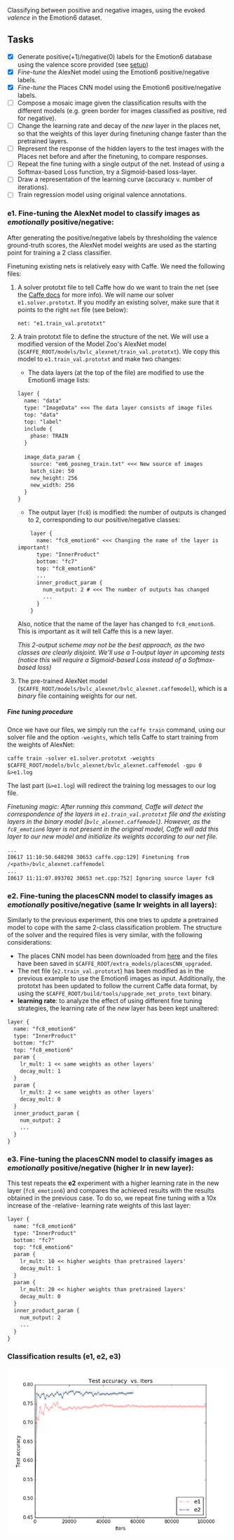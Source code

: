 

Classifying between positive and negative images, using the evoked *valence* in the Emotion6 dataset.  

## Tasks

- [x] Generate positive(+1)/negative(0) labels for the Emotion6 database using the valence score provided (see [setup]())
- [x] _Fine-tune_ the AlexNet model using the Emotion6 positive/negative labels.
- [x] _Fine-tune_ the Places CNN model using the Emotion6 positive/negative labels.
- [ ] Compose a mosaic image given the classification results with the different models (e.g. green border for images classified as positive, red for negative).
- [ ] Change the learning rate and decay of the _new_ layer in the places net, so that the weights of this layer during finetuning change faster than the pretrained layers.
- [ ] Represent the response of the hidden layers to the test images with the Places net before and after the finetuning, to compare responses.
- [ ] Repeat the fine tuning with a single output of the net. Instead of using a Softmax-based Loss function, try a Sigmoid-based loss-layer.
- [ ] Draw a representation of the learning curve (accuracy v. number of iterations).
- [ ] Train regression model using original valence annotations.
 
### e1. Fine-tuning the AlexNet model to classify images as _emotionally_ positive/negative:

After generating the positive/negative labels by thresholding the valence ground-truth scores, the AlexNet model weights are used as the starting point for training a 2 class classifier.

Finetuning existing nets is relatively easy with Caffe. We need the following files:

1. A solver prototxt file to tell Caffe how do we want to train the net (see the [Caffe docs](https://github.com/BVLC/caffe/wiki/Solver-Prototxt) for more info). We will name our solver `e1.solver.prototxt`. If you modify an existing solver, make sure that it points to the right `net` file (see below):
    ```
    net: "e1.train_val.prototxt"
    ```
2. A train prototxt file to define the structure of the net. We will use a modified version of the Model Zoo's AlexNet model (`$CAFFE_ROOT/models/bvlc_alexnet/train_val.prototxt`). We copy this model to `e1.train_val.prototxt` and make two changes:
    - The data layers (at the top of the file) are modified to use the Emotion6 image lists:
 
    ```
    layer {
      name: "data"
      type: "ImageData" <<< The data layer consists of image files
      top: "data"
      top: "label"
      include {
        phase: TRAIN
      }
      
      image_data_param {
        source: "em6_posneg_train.txt" <<< New source of images 
        batch_size: 50
        new_height: 256
        new_width: 256
      }
    }
    ```
    
    - The output layer (`fc8`) is modified: the number of outputs is changed to 2, corresponding to our positive/negative classes:
  
    ```
        layer {
          name: "fc8_emotion6" <<< Changing the name of the layer is important!
          type: "InnerProduct"
          bottom: "fc7"
          top: "fc8_emotion6"
          ...
          inner_product_param {
            num_output: 2 # <<< The number of outputs has changed
            ...
          }
        }
    ```

    Also, notice that the name of the layer has changed to `fc8_emotion6`. This is important as it will tell Caffe this is a new layer. 

    _This 2-output scheme may not be the best approach, as the two classes are clearly disjoint. We'll use a 1-output layer in upcoming tests (notice this will require a Sigmoid-based Loss instead of a Softmax-based loss)_ 
3. The pre-trained AlexNet model (`$CAFFE_ROOT/models/bvlc_alexnet/bvlc_alexnet.caffemodel`), which is a *binary* file containing weights for our net.

##### Fine tuning procedure

Once we have our files, we simply run the `caffe train` command, using our solver file and the option `-weights`, which tells Caffe to start training from the weights of AlexNet: 

    caffe train -solver e1.solver.prototxt -weights $CAFFE_ROOT/models/bvlc_alexnet/bvlc_alexnet.caffemodel -gpu 0 &>e1.log
    
The last part (`&>e1.log`) will redirect the training log messages to our log file.
 
_Finetuning magic: After running this command, Caffe will detect the correspondence of the layers in `e1.train_val.prototxt` file and the existing layers in the binary model (`bvlc_alexnet.caffemodel`). However, as the `fc8_emotion6` layer is not present in the original model, Caffe will add this layer to our new model and initialize its weights according to our net file._

    ...
    I0617 11:10:50.648298 30653 caffe.cpp:129] Finetuning from /<path>/bvlc_alexnet.caffemodel
    ... 
    I0617 11:11:07.893702 30653 net.cpp:752] Ignoring source layer fc8


### e2. Fine-tuning the placesCNN model to classify images as _emotionally_ positive/negative (same lr weights in all layers):

Similarly to the previous experiment, this one tries to _update_ a pretrained model to cope with the same 2-class classification problem. The structure of the solver and the required files is very similar, with the following considerations: 

- The places CNN model has been downloaded from [here](http://places.csail.mit.edu/model/placesCNN_upgraded.tar.gz) and the files have been saved in `$CAFFE_ROOT/extra_models/placesCNN_upgraded`.
- The net file (`e2.train_val.prototxt`) has been modified as in the previous example to use the Emotion6 images as input. Additionally, the prototxt has been updated to follow the current Caffe data format, by using the `$CAFFE_ROOT/build/tools/upgrade_net_proto_text` binary.
- **learning rate**: to analyze the effect of using different fine tuning strategies, the learning rate of the _new_ layer has been kept unaltered: 

```
layer {
  name: "fc8_emotion6"
  type: "InnerProduct"
  bottom: "fc7"
  top: "fc8_emotion6"
  param {
    lr_mult: 1 << same weights as other layers'
    decay_mult: 1
  }
  param {
    lr_mult: 2 << same weights as other layers'
    decay_mult: 0
  }
  inner_product_param {
    num_output: 2
    ...
  }
}

```


### e3. Fine-tuning the placesCNN model to classify images as _emotionally_ positive/negative (higher lr in new layer):

This test repeats the **e2** experiment with a higher learning rate in the new layer (`fc8_emotion6`) and compares the achieved results with the results obtained in the previous case. To do so, we repeat fine tuning with a 10x increase of the -relative- learning rate weights of this last layer: 

```
layer {
  name: "fc8_emotion6"
  type: "InnerProduct"
  bottom: "fc7"
  top: "fc8_emotion6"
  param {
    lr_mult: 10 << higher weights than pretrained layers'
    decay_mult: 1
  }
  param {
    lr_mult: 20 << higher weights than pretrained layers'
    decay_mult: 0
  }
  inner_product_param {
    num_output: 2
    ...
  }
}

```


### Classification results (e1, e2, e3)

![Accuracy](e1_e2.png)